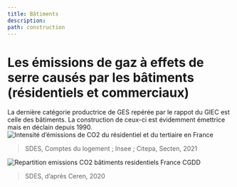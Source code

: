 ```yaml
---
title: Bâtiments
description: 
path: construction
---
```


# Les émissions de gaz à effets de serre causés par les bâtiments (résidentiels et commerciaux)

La dernière catégorie productrice de GES repérée par le rappot du GIEC est celle des bâtiments. La construction de ceux-ci est évidemment émettrice mais en déclain depuis 1990.
![Intensité d’émissions de CO2 du résidentiel et du tertiaire en France](/img/emissions_CO2_residentiel_tertiaire_France.png)
> SDES, Comptes du logement ; Insee ; Citepa, Secten, 2021


![Repartition emissions CO2 bâtiments residentiels France CGDD](emissions_CO2_batiments_residentiels_France.png)
> SDES, d’après Ceren, 2020